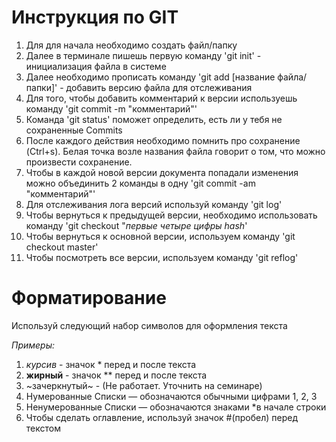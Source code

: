 # **Инструкция по GIT**
1. Для для начала необходимо создать файл/папку
2. Далее в терминале пишешь первую команду 'git init' - инициализация файла в системе
3. Далее необходимо прописать команду 'git add [название файла/папки]' - добавить версию файла для отслеживания
4. Для того, чтобы добавить комментарий к версии используешь команду 'git commit -m "комментарий"'
5. Команда 'git status' поможет определить, есть ли у тебя не сохраненные Commits
6. После каждого действия необходимо помнить про сохранение (Ctrl+s). 
Белая точка возле названия файла говорит о том, что можно произвести сохранение.
7. Чтобы в каждой новой версии документа попадали изменения можно объединить 2 команды в одну 'git commit -am "комментарий"'
8. Для отслеживания лога версий используй команду 'git log'
9. Чтобы вернуться к предыдущей версии, необходимо использовать команду 'git checkout "*первые четыре цифры hash*'
10. Чтобы вернуться к основной версии, используем команду 'git checkout master'
11. Чтобы посмотреть все версии, используем команду 'git reflog'

# **Форматирование**
Используй следующий набор символов для оформления текста

*Примеры:*
1. *курсив* - значок * перед и после текста
2. **жирный** - значок ** перед и после текста
3. ~зачеркнутый~ - (Не работает. Уточнить на семинаре)
4. Нумерованные Списки — обозначаются обычными цифрами 1, 2, 3
5. Ненумерованные Списки — обозначаются знаками *в начале строки
6. Чтобы сделать оглавление, используй значок #(пробел) перед текстом


